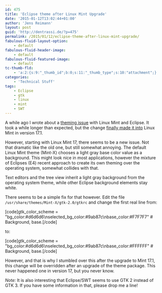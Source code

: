 ```yaml
---
id: 475
title: 'Eclipse theme after Linux Mint Upgrade'
date: '2015-01-12T13:02:44+01:00'
author: 'Jens Reimann'
layout: post
guid: 'http://dentrassi.de/?p=475'
permalink: /2015/01/12/eclipse-theme-after-linux-mint-upgrade/
fabulous-fluid-layout-option:
    - default
fabulous-fluid-header-image:
    - default
fabulous-fluid-featured-image:
    - default
tc-thumb-fld:
    - 'a:2:{s:9:"_thumb_id";b:0;s:11:"_thumb_type";s:10:"attachment";}'
categories:
    - 'Technical Stuff'
tags:
    - Eclipse
    - gtk
    - linux
    - mint
    - SWT
---
```


A while ago I wrote about a [theming issue](https://dentrassi.de/2013/04/23/fixing-the-mint-x-theme-for-eclipseswt/ "Fixing the Mint-X theme for Eclipse/SWT") with Linux Mint and Eclipse. It took a while longer than expected, but the change [finally made it into](https://bugs.launchpad.net/linuxmint/+bug/1168281) Linux Mint in version 17.1.

<!-- more -->

However, starting with Linux Mint 17, there seems to be a new issue. Not that dramatic like the old one, but still somewhat annoying. The default Linux Mint theme (Mint-X) chooses a light gray base color value as a background. This might look nice in most applications, however the mixture of Eclipses (E4) recent approach to create its own theming over the operating system, somewhat collides with that.

Text editors and the tree view inherit a light gray background from the operating system theme, while other Eclipse background elements stay white.

There seems to be a simple fix for that however. Edit the file `/usr/share/themes/Mint-X/gtk-2.0/gtkrc` and change the first real line from:

\[code\]gtk\_color\_scheme = "bg\_color:#d6d6d6\\nselected\_bg\_color:#9ab87c\\nbase\_color:#F7F7F7" # Background, base.\[/code\]

to:

\[code\]gtk\_color\_scheme = "bg\_color:#d6d6d6\\nselected\_bg\_color:#9ab87c\\nbase\_color:#FFFFFF" # Background, base.\[/code\]

However, and that is why I stumbled over this after the upgrade to Mint 17.1, this change will be overridden after an upgrade of the theme package. This never happened one in version 17, but you never know.

*Note:*  It is also interesting that Eclipse/SWT seems to use GTK 2 instead of GTK 3. If you have some information in that, please drop me a line!

